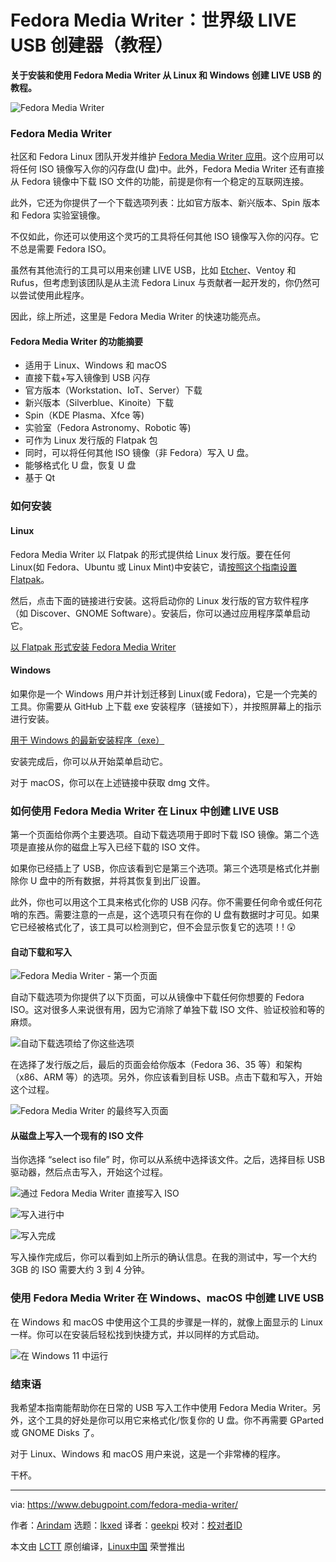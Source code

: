[#]: subject: "Fedora Media Writer: World-Class LIVE USB Creator [Tutorial]"
[#]: via: "https://www.debugpoint.com/fedora-media-writer/"
[#]: author: "Arindam https://www.debugpoint.com/author/admin1/"
[#]: collector: "lkxed"
[#]: translator: "geekpi"
[#]: reviewer: " "
[#]: publisher: " "
[#]: url: " "

Fedora Media Writer：世界级 LIVE USB 创建器（教程）
======

**关于安装和使用 Fedora Media Writer 从 Linux 和 Windows 创建 LIVE USB 的教程。**

![Fedora Media Writer][1]

### Fedora Media Writer

社区和 Fedora Linux 团队开发并维护 [Fedora Media Writer 应用][2]。这个应用可以将任何 ISO 镜像写入你的闪存盘(U 盘)中。此外，Fedora Media Writer 还有直接从 Fedora 镜像中下载 ISO 文件的功能，前提是你有一个稳定的互联网连接。

此外，它还为你提供了一个下载选项列表：比如官方版本、新兴版本、Spin 版本和 Fedora 实验室镜像。

不仅如此，你还可以使用这个灵巧的工具将任何其他 ISO 镜像写入你的闪存。它不总是需要 Fedora ISO。

虽然有其他流行的工具可以用来创建 LIVE USB，比如 [Etcher][3]、Ventoy 和 Rufus，但考虑到该团队是从主流 Fedora Linux 与贡献者一起开发的，你仍然可以尝试使用此程序。

因此，综上所述，这里是 Fedora Media Writer 的快速功能亮点。

#### Fedora Media Writer 的功能摘要

- 适用于 Linux、Windows 和 macOS
- 直接下载+写入镜像到 USB 闪存
- 官方版本（Workstation、IoT、Server）下载
- 新兴版本（Silverblue、Kinoite）下载
- Spin（KDE Plasma、Xfce 等)
- 实验室（Fedora Astronomy、Robotic 等)
- 可作为 Linux 发行版的 Flatpak 包
- 同时，可以将任何其他 ISO 镜像（非 Fedora）写入 U 盘。
- 能够格式化 U 盘，恢复 U 盘
- 基于 Qt

### 如何安装

#### Linux

Fedora Media Writer 以 Flatpak 的形式提供给 Linux 发行版。要在任何 Linux(如 Fedora、Ubuntu 或 Linux Mint)中安装它，请[按照这个指南设置 Flatpak][4]。

然后，点击下面的链接进行安装。这将启动你的 Linux 发行版的官方软件程序（如 Discover、GNOME Software）。安装后，你可以通过应用程序菜单启动它。

[以 Flatpak 形式安装 Fedora Media Writer][5]

#### Windows

如果你是一个 Windows 用户并计划迁移到 Linux(或 Fedora)，它是一个完美的工具。你需要从 GitHub 上下载 exe 安装程序（链接如下），并按照屏幕上的指示进行安装。

[用于 Windows 的最新安装程序（exe）][6]

安装完成后，你可以从开始菜单启动它。

对于 macOS，你可以在上述链接中获取 dmg 文件。

### 如何使用 Fedora Media Writer 在 Linux 中创建 LIVE USB

第一个页面给你两个主要选项。自动下载选项用于即时下载 ISO 镜像。第二个选项是直接从你的磁盘上写入已经下载的 ISO 文件。

如果你已经插上了 USB，你应该看到它是第三个选项。第三个选项是格式化并删除你 U 盘中的所有数据，并将其恢复到出厂设置。

此外，你也可以用这个工具来格式化你的 USB 闪存。你不需要任何命令或任何花哨的东西。需要注意的一点是，这个选项只有在你的 U 盘有数据时才可见。如果它已经被格式化了，该工具可以检测到它，但不会显示恢复它的选项！! 😲

#### 自动下载和写入

![Fedora Media Writer - 第一个页面][7]

自动下载选项为你提供了以下页面，可以从镜像中下载任何你想要的 Fedora ISO。这对很多人来说很有用，因为它消除了单独下载 ISO 文件、验证校验和等的麻烦。

![自动下载选项给了你这些选项][8]

在选择了发行版之后，最后的页面会给你版本（Fedora 36、35 等）和架构（x86、ARM 等）的选项。另外，你应该看到目标 USB。点击下载和写入，开始这个过程。

![Fedora Media Writer 的最终写入页面][9]

#### 从磁盘上写入一个现有的 ISO 文件

当你选择 “select iso file” 时，你可以从系统中选择该文件。之后，选择目标 USB 驱动器，然后点击写入，开始这个过程。

![通过 Fedora Media Writer 直接写入 ISO][10]

![写入进行中][11]

![写入完成][12]

写入操作完成后，你可以看到如上所示的确认信息。在我的测试中，写一个大约 3GB 的 ISO 需要大约 3 到 4 分钟。

### 使用 Fedora Media Writer 在 Windows、macOS 中创建 LIVE USB

在 Windows 和 macOS 中使用这个工具的步骤是一样的，就像上面显示的 Linux 一样。你可以在安装后轻松找到快捷方式，并以同样的方式启动。

![在 Windows 11 中运行][13]

### 结束语

我希望本指南能帮助你在日常的 USB 写入工作中使用 Fedora Media Writer。另外，这个工具的好处是你可以用它来格式化/恢复你的 U 盘。你不再需要 GParted 或 GNOME Disks 了。

对于 Linux、Windows 和 macOS 用户来说，这是一个非常棒的程序。

干杯。

--------------------------------------------------------------------------------

via: https://www.debugpoint.com/fedora-media-writer/

作者：[Arindam][a]
选题：[lkxed][b]
译者：[geekpi](https://github.com/geekpi)
校对：[校对者ID](https://github.com/校对者ID)

本文由 [LCTT](https://github.com/LCTT/TranslateProject) 原创编译，[Linux中国](https://linux.cn/) 荣誉推出

[a]: https://www.debugpoint.com/author/admin1/
[b]: https://github.com/lkxed
[1]: https://www.debugpoint.com/wp-content/uploads/2022/05/fmwhead2022.jpg
[2]: https://github.com/FedoraQt/MediaWriter
[3]: https://www.debugpoint.com/2021/01/etcher-bootable-usb-linux/
[4]: https://flatpak.org/setup/
[5]: https://dl.flathub.org/repo/appstream/org.fedoraproject.MediaWriter.flatpakref
[6]: https://github.com/FedoraQt/MediaWriter/releases/latest
[7]: https://www.debugpoint.com/wp-content/uploads/2022/05/Fedora-Media-Writer-First-Screen.jpg
[8]: https://www.debugpoint.com/wp-content/uploads/2022/05/The-automatic-download-options-gives-you-these-options.jpg
[9]: https://www.debugpoint.com/wp-content/uploads/2022/05/The-final-Write-screen-of-Fedora-Media-Writer.jpg
[10]: https://www.debugpoint.com/wp-content/uploads/2022/05/Direct-ISO-write-via-Fedora-Media-Writer.jpg
[11]: https://www.debugpoint.com/wp-content/uploads/2022/05/Writing-is-in-progress.jpg
[12]: https://www.debugpoint.com/wp-content/uploads/2022/05/Writing-Complete.jpg
[13]: https://www.debugpoint.com/wp-content/uploads/2022/05/Running-in-Windows-11.png